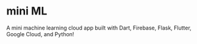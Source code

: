 # mini ML
A mini machine learning cloud app built with Dart, Firebase, Flask, Flutter, Google Cloud, and Python!